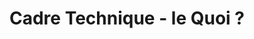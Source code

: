 ---
title: Cadre Technique - le Quoi ?
description: |-
    La technique fait référence à la qualité de réalisation. 

    L'assistance consistera à assister dans les agents dans la vérification et la réalisation de leur actions afin de garantir la qualité la plus satisfaisante.

    L'idée sera de vérifier la qualité moyenne sur les tests les plus essentiels sur le plus de services numériques possible (parc de services numériques).
weight: 3
level: 3
---